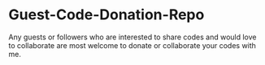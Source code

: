 # Guest-Code-Donation-Repo
Any guests or followers who are interested to share codes and would love to collaborate are most welcome to donate or collaborate your codes with me.
